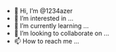 - 👋 Hi, I’m @1234azer
- 👀 I’m interested in ...
- 🌱 I’m currently learning ...
- 💞️ I’m looking to collaborate on ...
- 📫 How to reach me ...

<!---
1234azer/1234azer is a ✨ special ✨ repository because its `README.md` (this file) appears on your GitHub profile.
You can click the Preview link to take a look at your changes.
--->
